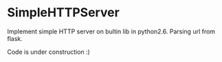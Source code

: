 # SimpleHTTPServer

Implement simple HTTP server on bultin lib in python2.6. Parsing url from flask.

Code is under construction :)

